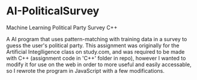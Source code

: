 # AI-PoliticalSurvey
Machine Learning Political Party Survey C++

A AI program that uses pattern-matching with training data in a survey to guess the user's political party.
This assignment was originally for the Artificial Integlligence class on study.com, and was required to be made with C++ (assignment code in 'C++' folder in repo), however I wanted to modify it for use on the web in order to more useful and easily accessable, so I rewrote the program in JavaScript with a few modifications.
